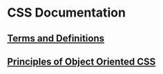 # CSS Documentation

## [Terms and Definitions][tad]

## [Principles of Object Oriented CSS][poo]

[tad]: terms-and-definitions
[poo]: principles-of-object-oriented-css
